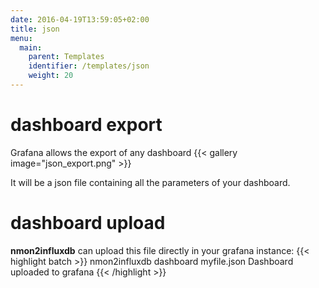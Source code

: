 ```yaml
---
date: 2016-04-19T13:59:05+02:00
title: json
menu:
  main:
    parent: Templates
    identifier: /templates/json
    weight: 20
---
```


# dashboard export

Grafana allows the export of any dashboard
{{< gallery image="json_export.png" >}}

It will be a json file containing all the parameters of your dashboard.

# dashboard upload

**nmon2influxdb** can upload this file directly in your grafana instance:
{{< highlight batch >}}
nmon2influxdb dashboard myfile.json
Dashboard uploaded to grafana
{{< /highlight >}}

